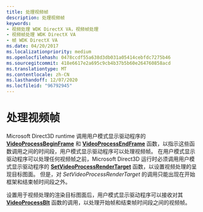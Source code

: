 ```yaml
---
title: 处理视频帧
description: 处理视频帧
keywords:
- 视频处理 WDK DirectX VA，视频帧处理
- 视频帧处理 WDK DirectX VA
- 帧 WDK DirectX VA
ms.date: 04/20/2017
ms.localizationpriority: medium
ms.openlocfilehash: 0478ccdf55a638d3db031a05414cebfdc7275b46
ms.sourcegitcommit: 418e6617e2a695c9cb4b37b5b60e264760858acd
ms.translationtype: MT
ms.contentlocale: zh-CN
ms.lasthandoff: 12/07/2020
ms.locfileid: "96792945"
---
```

# <a name="processing-video-frames"></a>处理视频帧


Microsoft Direct3D runtime 调用用户模式显示驱动程序的 [**VideoProcessBeginFrame**](/windows-hardware/drivers/ddi/d3dumddi/nc-d3dumddi-pfnd3dddi_videoprocessbeginframe) 和 [**VideoProcessEndFrame**](/windows-hardware/drivers/ddi/d3dumddi/nc-d3dumddi-pfnd3dddi_videoprocessendframe) 函数，以指示这些函数调用之间的时间段，用户模式显示驱动程序可以处理视频帧。 在用户模式显示驱动程序可以处理任何视频帧之前，Microsoft Direct3D 运行时必须调用用户模式显示驱动程序的 [**SetVideoProcessRenderTarget**](/windows-hardware/drivers/ddi/d3dumddi/nc-d3dumddi-pfnd3dddi_setvideoprocessrendertarget) 函数，以设置视频处理的呈现目标图面。 但是，对 *SetVideoProcessRenderTarget* 的调用只能出现在开始框架和结束帧时间段之外。

设置用于视频处理的渲染目标图面后，用户模式显示驱动程序可以接收对其 [**VideoProcessBlt**](/windows-hardware/drivers/ddi/d3dumddi/nc-d3dumddi-pfnd3dddi_videoprocessblt) 函数的调用，以处理开始帧和结束帧时间段之间的视频帧。

 

